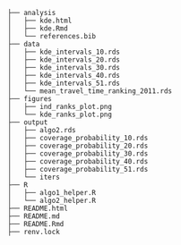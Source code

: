     ├── analysis
    │   ├── kde.html
    │   ├── kde.Rmd
    │   └── references.bib
    ├── data
    │   ├── kde_intervals_10.rds
    │   ├── kde_intervals_20.rds
    │   ├── kde_intervals_30.rds
    │   ├── kde_intervals_40.rds
    │   ├── kde_intervals_51.rds
    │   └── mean_travel_time_ranking_2011.rds
    ├── figures
    │   ├── ind_ranks_plot.png
    │   └── kde_ranks_plot.png
    ├── output
    │   ├── algo2.rds
    │   ├── coverage_probability_10.rds
    │   ├── coverage_probability_20.rds
    │   ├── coverage_probability_30.rds
    │   ├── coverage_probability_40.rds
    │   ├── coverage_probability_51.rds
    │   └── iters
    ├── R
    │   ├── algo1_helper.R
    │   └── algo2_helper.R
    ├── README.html
    ├── README.md
    ├── README.Rmd
    ├── renv.lock
